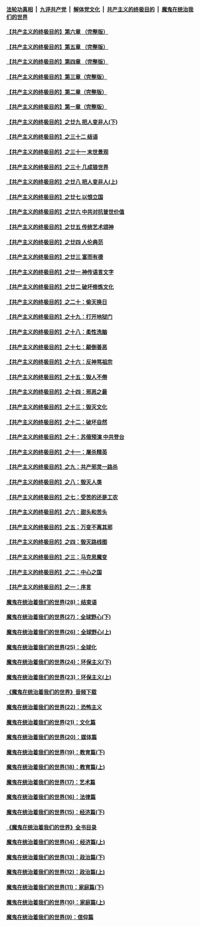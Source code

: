 ####  [法轮功真相](../../../../basic/blob/master/README.md?t=04191330) &nbsp;|&nbsp; [九评共产党](../../../../9ping.md/blob/master/README.md?t=04191330) &nbsp;|&nbsp; [解体党文化](../../../../jtdwh.md/blob/master/README.md?t=04191330)  &nbsp;|&nbsp; [共产主义的终极目的](../../../../gczydzjmd.md/blob/master/README.md?t=04191330) &nbsp;|&nbsp; [魔鬼在统治我们的世界](../../../../mgztzwmdsj.md/blob/master/README.md?t=04191330) 

#### [【共产主义的终极目的】第六章 （完整版）](../pages/nsc422/n11428913.md?t=04191330) 

#### [【共产主义的终极目的】第五章 （完整版）](../pages/nsc422/n11428912.md?t=04191330) 

#### [【共产主义的终极目的】第四章 （完整版）](../pages/nsc422/n11428907.md?t=04191330) 

#### [【共产主义的终极目的】第三章（完整版）](../pages/nsc422/n11428848.md?t=04191330) 

#### [【共产主义的终极目的】第二章（完整版）](../pages/nsc422/n11428831.md?t=04191330) 

#### [【共产主义的终极目的】第一章（完整版）](../pages/nsc422/n11417651.md?t=04191330) 

#### [【共产主义的终极目的】之廿九 把人变非人(下)](../pages/nsc422/n11344140.md?t=04191330) 

#### [【共产主义的终极目的】之三十二 结语](../pages/nsc422/n11360535.md?t=04191330) 

#### [【共产主义的终极目的】之三十一 末世景观](../pages/nsc422/n11351129.md?t=04191330) 

#### [【共产主义的终极目的】之三十 几成狼世界](../pages/nsc422/n11348280.md?t=04191330) 

#### [【共产主义的终极目的】之廿八 把人变非人(上)](../pages/nsc422/n11340492.md?t=04191330) 

#### [【共产主义的终极目的】之廿七 以恨立国](../pages/nsc422/n11336944.md?t=04191330) 

#### [【共产主义的终极目的】之廿六 中共对抗普世价值](../pages/nsc422/n11324785.md?t=04191330) 

#### [【共产主义的终极目的】之廿五 传统艺术颂神](../pages/nsc422/n11296396.md?t=04191330) 

#### [【共产主义的终极目的】之廿四 人伦典范](../pages/nsc422/n11296397.md?t=04191330) 

#### [【共产主义的终极目的】之廿三 富而有德](../pages/nsc422/n11283598.md?t=04191330) 

#### [【共产主义的终极目的】之廿一 神传语言文字](../pages/nsc422/n11263265.md?t=04191330) 

#### [【共产主义的终极目的】之廿二 破坏修炼文化](../pages/nsc422/n11245728.md?t=04191330) 

#### [【共产主义的终极目的】之二十：偷天换日](../pages/nsc422/n11238846.md?t=04191330) 

#### [【共产主义的终极目的】之十九：打开地狱门](../pages/nsc422/n11206376.md?t=04191330) 

#### [【共产主义的终极目的】之十八：柔性洗脑](../pages/nsc422/n11199994.md?t=04191330) 

#### [【共产主义的终极目的】之十七：颠倒善恶](../pages/nsc422/n11179782.md?t=04191330) 

#### [【共产主义的终极目的】之十六：反神骂祖宗](../pages/nsc422/n11166798.md?t=04191330) 

#### [【共产主义的终极目的】之十五：毁人不倦](../pages/nsc422/n11166792.md?t=04191330) 

#### [【共产主义的终极目的】之十四：邪恶之最](../pages/nsc422/n11150249.md?t=04191330) 

#### [【共产主义的终极目的】之十三：毁灭文化](../pages/nsc422/n11135227.md?t=04191330) 

#### [【共产主义的终极目的】之十二：破坏自然](../pages/nsc422/n11135214.md?t=04191330) 

#### [【共产主义的终极目的】之十：苏俄预演 中共登台](../pages/nsc422/n11118424.md?t=04191330) 

#### [【共产主义的终极目的】之十一：屠杀精英](../pages/nsc422/n11118442.md?t=04191330) 

#### [【共产主义的终极目的】之九：共产邪灵一路杀](../pages/nsc422/n11114139.md?t=04191330) 

#### [【共产主义的终极目的】之八：毁灭人类](../pages/nsc422/n11108503.md?t=04191330) 

#### [【共产主义的终极目的】之七：受苦的还是工农](../pages/nsc422/n11101809.md?t=04191330) 

#### [【共产主义的终极目的】之六：甜头和苦头](../pages/nsc422/n11096971.md?t=04191330) 

#### [【共产主义的终极目的】之五：万变不离其邪](../pages/nsc422/n11091285.md?t=04191330) 

#### [【共产主义的终极目的】之四：毁灭路线图](../pages/nsc422/n11086284.md?t=04191330) 

#### [【共产主义的终极目的】之三：马克思魔变](../pages/nsc422/n11061941.md?t=04191330) 

#### [【共产主义的终极目的】之二：中心之国](../pages/nsc422/n11047728.md?t=04191330) 

#### [【共产主义的终极目的】之一：序言](../pages/nsc422/n11086077.md?t=04191330) 

#### [魔鬼在统治着我们的世界(28)：结束语](../pages/nsc422/n10936246.md?t=04191330) 

#### [魔鬼在统治着我们的世界(27)：全球野心(下)](../pages/nsc422/n10928319.md?t=04191330) 

#### [魔鬼在统治着我们的世界(26)：全球野心(上)](../pages/nsc422/n10900318.md?t=04191330) 

#### [魔鬼在统治着我们的世界(25)：全球化](../pages/nsc422/n10788205.md?t=04191330) 

#### [魔鬼在统治着我们的世界(24)：环保主义(下)](../pages/nsc422/n10695307.md?t=04191330) 

#### [魔鬼在统治着我们的世界(23)：环保主义(上)](../pages/nsc422/n10688613.md?t=04191330) 

#### [《魔鬼在统治着我们的世界》音频下载](../pages/nsc422/n10635553.md?t=04191330) 

#### [魔鬼在统治着我们的世界(22)：恐怖主义](../pages/nsc422/n10614727.md?t=04191330) 

#### [魔鬼在统治着我们的世界(21)：文化篇](../pages/nsc422/n10597706.md?t=04191330) 

#### [魔鬼在统治着我们的世界(20)：媒体篇](../pages/nsc422/n10586579.md?t=04191330) 

#### [魔鬼在统治着我们的世界(19)：教育篇(下)](../pages/nsc422/n10564808.md?t=04191330) 

#### [魔鬼在统治着我们的世界(18)：教育篇(上)](../pages/nsc422/n10526970.md?t=04191330) 

#### [魔鬼在统治着我们的世界(17)：艺术篇](../pages/nsc422/n10499093.md?t=04191330) 

#### [魔鬼在统治着我们的世界(16)：法律篇](../pages/nsc422/n10485969.md?t=04191330) 

#### [魔鬼在统治着我们的世界(15)：经济篇(下)](../pages/nsc422/n10469975.md?t=04191330) 

#### [《魔鬼在统治着我们的世界》全书目录](../pages/nsc422/n10464261.md?t=04191330) 

#### [魔鬼在统治着我们的世界(14)：经济篇(上)](../pages/nsc422/n10457370.md?t=04191330) 

#### [魔鬼在统治着我们的世界(13)：政治篇(下)](../pages/nsc422/n10448270.md?t=04191330) 

#### [魔鬼在统治着我们的世界(12)：政治篇(上)](../pages/nsc422/n10444576.md?t=04191330) 

#### [魔鬼在统治着我们的世界(11)：家庭篇(下)](../pages/nsc422/n10440961.md?t=04191330) 

#### [魔鬼在统治着我们的世界(10)：家庭篇(上)](../pages/nsc422/n10435448.md?t=04191330) 

#### [魔鬼在统治着我们的世界(9)：信仰篇](../pages/nsc422/n10432159.md?t=04191330) 

